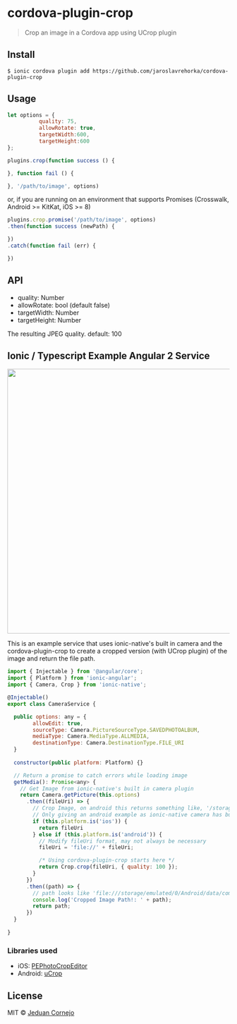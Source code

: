 # cordova-plugin-crop

> Crop an image in a Cordova app using UCrop plugin


## Install

```
$ ionic cordova plugin add https://github.com/jaroslavrehorka/cordova-plugin-crop
```


## Usage

```js
let options = {
          quality: 75,
          allowRotate: true,
          targetWidth:600,
          targetHeight:600
};

plugins.crop(function success () {

}, function fail () {

}, '/path/to/image', options)
```

or, if you are running on an environment that supports Promises
(Crosswalk, Android >= KitKat, iOS >= 8)

```js
plugins.crop.promise('/path/to/image', options)
.then(function success (newPath) {

})
.catch(function fail (err) {

})
```

## API

 * quality: Number
 * allowRotate: bool (default false)
 * targetWidth: Number
 * targetHeight: Number

The resulting JPEG quality. default: 100

## Ionic / Typescript Example Angular 2 Service

<img src="preview.gif" width="800" height="600">

This is an example service that uses ionic-native's built in camera and the cordova-plugin-crop to create a cropped version (with UCrop plugin) of the image and return the file path.

```js
import { Injectable } from '@angular/core';
import { Platform } from 'ionic-angular';
import { Camera, Crop } from 'ionic-native';

@Injectable()
export class CameraService {

  public options: any = {
        allowEdit: true,
        sourceType: Camera.PictureSourceType.SAVEDPHOTOALBUM,
        mediaType: Camera.MediaType.ALLMEDIA,
        destinationType: Camera.DestinationType.FILE_URI
  }
  
  constructor(public platform: Platform) {}

  // Return a promise to catch errors while loading image
  getMedia(): Promise<any> {
    // Get Image from ionic-native's built in camera plugin
    return Camera.getPicture(this.options)
      .then((fileUri) => {
        // Crop Image, on android this returns something like, '/storage/emulated/0/Android/...'
        // Only giving an android example as ionic-native camera has built in cropping ability
        if (this.platform.is('ios')) {
          return fileUri
        } else if (this.platform.is('android')) {
          // Modify fileUri format, may not always be necessary
          fileUri = 'file://' + fileUri;

          /* Using cordova-plugin-crop starts here */
          return Crop.crop(fileUri, { quality: 100 });
        }
      })
      .then((path) => {
        // path looks like 'file:///storage/emulated/0/Android/data/com.foo.bar/cache/1477008080626-cropped.jpg?1477008106566'
        console.log('Cropped Image Path!: ' + path);
        return path;
      })
  }
  
}  
```



### Libraries used

 * iOS: [PEPhotoCropEditor](https://github.com/kishikawakatsumi/PEPhotoCropEditor)
 * Android: [uCrop](https://github.com/Yalantis/uCrop)

## License

MIT © [Jeduan Cornejo](https://github.com/jeduan)
